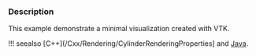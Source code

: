 ### Description
This example demonstrate a minimal visualization created with VTK.

!!! seealso
    [C++](/Cxx/Rendering/CylinderRenderingProperties] and [Java](/Java/GeometricObjects/Cylinder).
